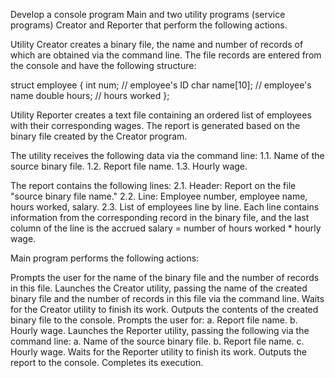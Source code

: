 Develop a console program Main and two utility programs (service programs) Creator and Reporter that perform the following actions.

Utility Creator creates a binary file, the name and number of records of which are obtained via the command line. The file records are entered from the console and have the following structure:

struct employee { 
  int num; // employee's ID 
  char name[10]; // employee's name 
  double hours; // hours worked 
};

Utility Reporter creates a text file containing an ordered list of employees with their corresponding wages. The report is generated based on the binary file created by the Creator program.

The utility receives the following data via the command line:
1.1. Name of the source binary file.
1.2. Report file name.
1.3. Hourly wage.

The report contains the following lines:
2.1. Header: Report on the file "source binary file name."
2.2. Line: Employee number, employee name, hours worked, salary.
2.3. List of employees line by line. Each line contains information from the corresponding record in the binary file, and the last column of the line is the accrued salary = number of hours worked * hourly wage.

Main program performs the following actions:

Prompts the user for the name of the binary file and the number of records in this file. Launches the Creator utility, passing the name of the created binary file and the number of records in this file via the command line. Waits for the Creator utility to finish its work. Outputs the contents of the created binary file to the console. Prompts the user for: a. Report file name. b. Hourly wage. Launches the Reporter utility, passing the following via the command line: a. Name of the source binary file. b. Report file name. c. Hourly wage. Waits for the Reporter utility to finish its work. Outputs the report to the console. Completes its execution.

